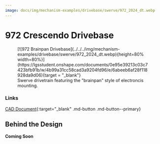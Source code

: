 ```yaml
---
image: docs/img/mechanism-examples/drivebase/swerve/972_2024_dt.webp
---
```


# 972 Crescendo Drivebase

<figure markdown="span">
[![972 Brainpan Drivebase](../../../img/mechanism-examples/drivebase/swerve/972_2024_dt.webp){height=80% width=80%}](https://lgsstudent.onshape.com/documents/0e95e39213c03c7423bfb91b/w/4b99a31cc58cad3a9204fd96/e/6abeeb6af28f118928da9d06){target = "_blank"}
<figcaption>Swerve drivetrain featuring the "brainpan" style of electroncis mounting.</figcaption>
</figure>

### Links

[CAD Document](https://lgsstudent.onshape.com/documents/0e95e39213c03c7423bfb91b/w/4b99a31cc58cad3a9204fd96/e/6abeeb6af28f118928da9d06 "CAD Document Link"){:target="_blank" .md-button .md-button--primary}

## Behind the Design
**Coming Soon**